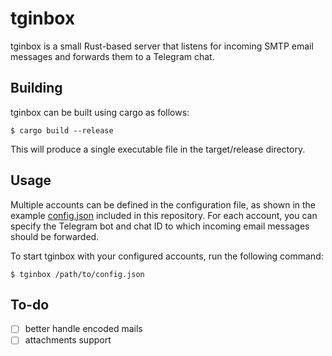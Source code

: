 # tginbox

tginbox is a small Rust-based server that listens for incoming SMTP email messages and forwards them to a Telegram chat.

## Building

tginbox can be built using cargo as follows:

```
$ cargo build --release
```

This will produce a single executable file in the target/release directory.

## Usage

Multiple accounts can be defined in the configuration file, as shown in the example [config.json](config.json) included in this repository. 
For each account, you can specify the Telegram bot and chat ID to which incoming email messages should be forwarded.

To start tginbox with your configured accounts, run the following command:

```
$ tginbox /path/to/config.json
```

## To-do

- [ ] better handle encoded mails
- [ ] attachments support
